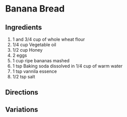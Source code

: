 # Banana Bread

## Ingredients
1. 1 and 3/4 cup of whole wheat flour
1. 1/4 cup Vegetable oil
1. 1/2 cup Honey
1. 2 eggs
1. 1 cup ripe bananas mashed
1. 1 tsp Baking soda dissolved in 1/4 cup of warm water
1. 1 tsp vannila essence
1. 1/2 tsp salt

## Directions

## Variations
